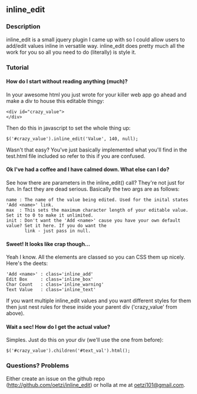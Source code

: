 ## inline_edit

### Description

inline_edit is a small jquery plugin I came up with so I could allow users to add/edit values inline
in versatile way. inline_edit does pretty much all the work for you so
all you need to do (literally) is style it.

### Tutorial

#### How do I start without reading anything (much)?

In your awesome html you just wrote for your killer web app go ahead and make a div to house this 
editable thingy:

    <div id="crazy_value">
    </div>
    
Then do this in javascript to set the whole thing up:

    $('#crazy_value').inline_edit('Value', 140, null);
    
Wasn't that easy? You've just basically implemented what you'll find in the test.html file included so
refer to this if you are confused. 

#### Ok I've had a coffee and I have calmed down. What else can I do?

See how there are parameters in the inline_edit() call? They're not just for fun. In fact they are dead
serious. Basically the two args are as follows:

    name : The name of the value being edited. Used for the inital states 'Add <name>' link.
    max  : This sets the maximum character length of your editable value. Set it to 0 to make it unlimited.
    init : Don't want the 'Add <name>' cause you have your own default value? Set it here. If you do want the
           link - just pass in null.
    
#### Sweet! It looks like crap though...

Yeah I know. All the elements are classed so you can CSS them up nicely. Here's the deets:

    'Add <name>' : class='inline_add'
    Edit Box     : class='inline_box'
    Char Count   : class='inline_warning'
    Text Value   : class='inline_text'
    
If you want multiple inline_edit values and you want different styles for them then just nest rules
for these inside your parent div ('crazy_value' from above).
    
#### Wait a sec! How do I get the actual value?

Simples. Just do this on your div (we'll use the one from before):

    $('#crazy_value').children('#text_val').html();
    
### Questions? Problems

Either create an issue on the github repo (http://github.com/oetzi/inline_edit) or holla at me at oetzi101@gmail.com.




